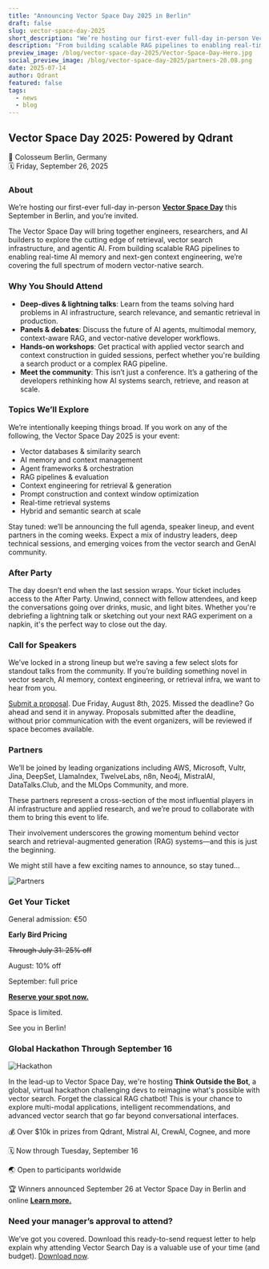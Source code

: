 ```yaml
---
title: "Announcing Vector Space Day 2025 in Berlin"
draft: false
slug: vector-space-day-2025
short_description: "We’re hosting our first-ever full-day in-person Vector Space Day this September in Berlin, and you’re invited."
description: "From building scalable RAG pipelines to enabling real-time AI memory and next-gen context engineering, we’re covering the full spectrum of modern vector-native search."
preview_image: /blog/vector-space-day-2025/Vector-Space-Day-Hero.jpg
social_preview_image: /blog/vector-space-day-2025/partners-20.08.png
date: 2025-07-14
author: Qdrant
featured: false
tags:
  - news
  - blog
---
```


## Vector Space Day 2025: Powered by Qdrant 

📍 Colosseum Berlin, Germany  
🗓️ Friday, September 26, 2025

### About

We’re hosting our first-ever full-day in-person [**Vector Space Day**](https://lu.ma/p7w9uqtz) this September in Berlin, and you’re invited.

The Vector Space Day will bring together engineers, researchers, and AI builders to explore the cutting edge of retrieval, vector search infrastructure, and agentic AI. From building scalable RAG pipelines to enabling real-time AI memory and next-gen context engineering, we’re covering the full spectrum of modern vector-native search.

### Why You Should Attend

* **Deep-dives & lightning talks**: Learn from the teams solving hard problems in AI infrastructure, search relevance, and semantic retrieval in production.  
* **Panels & debates**: Discuss the future of AI agents, multimodal memory, context-aware RAG, and vector-native developer workflows.   
* **Hands-on workshops**: Get practical with applied vector search and context construction in guided sessions, perfect whether you're building a search product or a complex RAG pipeline.  
* **Meet the community**: This isn’t just a conference. It’s a gathering of the developers rethinking how AI systems search, retrieve, and reason at scale.

### Topics We’ll Explore

We’re intentionally keeping things broad. If you work on any of the following, the Vector Space Day 2025 is your event:

* Vector databases & similarity search  
* AI memory and context management  
* Agent frameworks & orchestration  
* RAG pipelines & evaluation  
* Context engineering for retrieval & generation  
* Prompt construction and context window optimization  
* Real-time retrieval systems  
* Hybrid and semantic search at scale

Stay tuned: we’ll be announcing the full agenda, speaker lineup, and event partners in the coming weeks. Expect a mix of industry leaders, deep technical sessions, and emerging voices from the vector search and GenAI community.

### After Party
The day doesn’t end when the last session wraps. Your ticket includes access to the After Party. Unwind, connect with fellow attendees, and keep the conversations going over drinks, music, and light bites. Whether you're debriefing a lightning talk or sketching out your next RAG experiment on a napkin, it's the perfect way to close out the day.

### Call for Speakers

We’ve locked in a strong lineup but we’re saving a few select slots for standout talks from the community. If you’re building something novel in vector search, AI memory, context engineering, or retrieval infra, we want to hear from you.

[Submit a proposal](https://docs.google.com/forms/d/e/1FAIpQLSeGvmWISVImELQid1AjMv2Dvm2AXNuOqyZKqrQlFk07CnY_cw/viewform). Due Friday, August 8th, 2025. Missed the deadline? Go ahead and send it in anyway. Proposals submitted after the deadline, without prior communication with the event organizers, will be reviewed if space becomes available.

### Partners

We’ll be joined by leading organizations including AWS, Microsoft, Vultr, Jina, DeepSet, LlamaIndex, TwelveLabs, n8n, Neo4j, MistralAI, DataTalks.Club, and the MLOps Community, and more. 

These partners represent a cross-section of the most influential players in AI infrastructure and applied research, and we’re proud to collaborate with them to bring this event to life. 

Their involvement underscores the growing momentum behind vector search and retrieval-augmented generation (RAG) systems—and this is just the beginning. 

We might still have a few exciting names to announce, so stay tuned...

![Partners](/blog/vector-space-day-2025/partners-20.08.png) 

### Get Your Ticket

General admission: €50

**Early Bird Pricing**

<s>Through July 31: 25% off</s>

August: 10% off

September: full price

[**Reserve your spot now.**](https://lu.ma/p7w9uqtz)

Space is limited.

See you in Berlin\!

### Global Hackathon Through September 16

![Hackathon](/blog/vector-space-day-2025/hackathon.jpg) 

In the lead-up to Vector Space Day, we're hosting **Think Outside the Bot**, a global, virtual hackathon challenging devs to reimagine what's possible with vector search. Forget the classical RAG chatbot! This is your chance to explore multi-modal applications, intelligent recommendations, and advanced vector search that go far beyond conversational interfaces.

💰 Over $10k in prizes from Qdrant, Mistral AI, CrewAI, Cognee, and more

🗓️ Now through Tuesday, September 16

🌏 Open to participants worldwide

🏆 Winners announced September 26 at Vector Space Day in Berlin and online
[**Learn more.**](https://try.qdrant.tech/hackathon-2025)


### Need your manager’s approval to attend?

We’ve got you covered. Download this ready-to-send request letter to help explain why attending Vector Search Day is a valuable use of your time (and budget). [Download now](https://docs.google.com/document/d/1EivCVK47XEFXAhyoo8QaCBX0Op6uicUODAxTGXhZxrs/edit?usp=sharing). 

